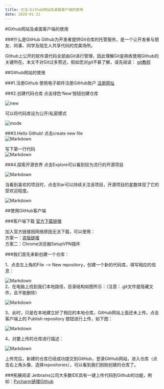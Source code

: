 ```yaml
---
title: 方法:Github网站及桌面客户端的使用 
date: 2020-01-21
---
```


#Github网站及桌面客户端的使用 

###什么是GitHub
Github为开发者提供Git仓库的托管服务，是一个让开发者与朋友、同事、同学及陌生人共享代码的完美场所。 

Github上公开的软件源代码全部由Git进行管理，因此理解Git是熟练使用Github的关键所在。本文不对Git过多赘述，假如您对git不甚了解，请先阅读：
[git教程](https://www.runoob.com/git/git-tutorial.html)


##Github网站的使用

###1.注册Github
使用电子邮件注册GitHub账户
[注册网址](https://github.com/)  

###2.创建代码仓库
点击绿色‘New’按钮创建仓库  

![new](http://i2.tiimg.com/708163/73d599887d1b1064.png)  


可以将代码库设为公开/私密模式  

![mode](http://i1.fuimg.com/708163/3416da0792532e6b.png)

###3.Hello Github!
点击create new file  
![Markdown](http://i1.fuimg.com/708163/66eec967068e18cb.jpg)    

写下第一行代码  
![Markdown](http://i1.fuimg.com/708163/aef21e60fb9aac10.png)


###4.探索开源世界
点击Explore可以看到较为流行的开源项目   

![Markdown](http://i1.fuimg.com/708163/bb5a2beb62cabeeb.jpg)

当看到喜欢的项目时，点击Star可以持续关注该项目，开源项目的星数体现了它的受欢迎程度。
  
![Markdown](http://i2.tiimg.com/708163/c87c2164fc58a7af.jpg)  

##使用GitHub客户端

###客户端下载
[官方下载链接](https://desktop.github.com/)  

加入官方链接因网络原因无法下载，可以使用：  
方案一：[盗版链接](http://www.downza.cn/soft/203788.html)   
方案二：Chrome浏览器SetupVPN插件  



###我们首先来新创建一个仓库：

1、点击左上角的File —> New repository，创建一个新的代码库，填写相应的信息： 

![Markdown](http://i1.fuimg.com/708163/d29556202a93b214.png)  
2、在电脑上找到我们本地路径，目录结构如图所示：（注意：.git文件是隐藏文件，且不能删除）

![Markdown](http://i1.fuimg.com/708163/aabd78ec3feea383.png)  

3、此时，只是在本地建立好了相应的本地仓库，GitHub网站上面还未上传。点击客户端上的 Publish repository 按钮进行上传，如下图：  

![Markdown](http://i1.fuimg.com/708163/2cb3bfe2d360401b.png)  

4、对要上传的仓库进行描述：  

![Markdown](http://i1.fuimg.com/708163/a5575c5d45fa0f06.png)  

上传完后，新建的仓库已经成功提交到GitHub，登录GitHub网站，进入仓库（点击右上角头像，选择repositories），可以看到我们刚刚创建的仓库了。  

###拓展阅读
Jetbrains公司大多数IDE具有一键上传代码到Github的功能，例如：[Pycharm链接Github](https://blog.csdn.net/beyond_f4/article/details/80626440)  


